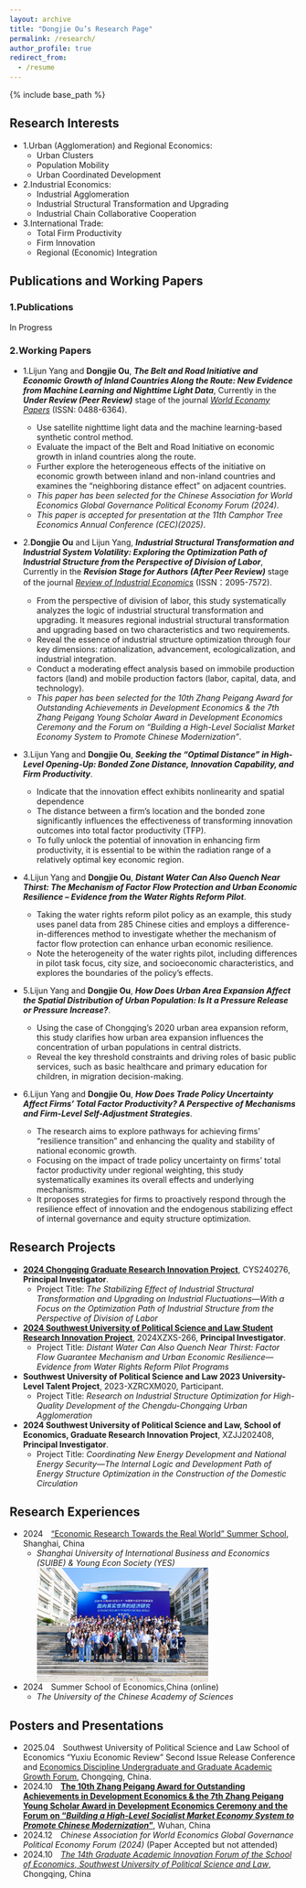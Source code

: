 ```yaml
---
layout: archive
title: "Dongjie Ou’s Research Page"
permalink: /research/
author_profile: true
redirect_from:
  - /resume
---
```


{% include base_path %}
## Research Interests
- 1.Urban (Agglomeration) and Regional Economics:
  - Urban Clusters
  - Population Mobility
  - Urban Coordinated Development
- 2.Industrial Economics:
  - Industrial Agglomeration
  - Industrial Structural Transformation and Upgrading
  - Industrial Chain Collaborative Cooperation
- 3.International Trade:
  - Total Firm Productivity
  - Firm Innovation
  - Regional (Economic) Integration

## Publications and Working Papers

### 1.Publications

In Progress

### 2.Working Papers

- 1.Lijun Yang and **Dongjie Ou**, ***The Belt and Road Initiative and Economic Growth of Inland Countries Along the Route: New Evidence from Machine Learning and Nighttime Light Data***, Currently in the ***Under Review (Peer Review)*** stage of the journal [*World Economy Papers*](http://sjjjwh.magtech.com.cn/CN/0488-6364/home.shtml) (ISSN: 0488-6364).
  - Use satellite nighttime light data and the machine learning-based synthetic control method.
  - Evaluate the impact of the Belt and Road Initiative on economic growth in inland countries along the route.
  - Further explore the heterogeneous effects of the initiative on economic growth between inland and non-inland countries and examines the “neighboring distance effect” on adjacent countries.
  - *This paper has been selected for the Chinese Association for World Economics Global Governance Political Economy Forum (2024)*.
  - *This paper is accepted for presentation at the 11th Camphor Tree Economics Annual Conference (CEC)(2025)*.

- 2.**Dongjie Ou** and Lijun Yang, ***Industrial Structural Transformation and Industrial System Volatility: Exploring the Optimization Path of Industrial Structure from the Perspective of Division of Labor***, Currently in the ***Revision Stage for Authors (After Peer Review)*** stage of the journal [*Review of Industrial Economics*](https://xdch.cbpt.cnki.net/WKG/WebPublication/index.aspx?mid=xdch) (ISSN：2095-7572).
  - From the perspective of division of labor, this study systematically analyzes the logic of industrial structural transformation and upgrading. It measures regional industrial structural transformation and upgrading based on two characteristics and two requirements.
  - Reveal the essence of industrial structure optimization through four key dimensions: rationalization, advancement, ecologicalization, and industrial integration.
  - Conduct a moderating effect analysis based on immobile production factors (land) and mobile production factors (labor, capital, data, and technology).
  - *This paper has been selected for the 10th Zhang Peigang Award for Outstanding Achievements in Development Economics & the 7th Zhang Peigang Young Scholar Award in Development Economics Ceremony and the Forum on “Building a High-Level Socialist Market Economy System to Promote Chinese Modernization”*.

- 3.Lijun Yang and **Dongjie Ou**, ***Seeking the “Optimal Distance” in High-Level Opening-Up: Bonded Zone Distance, Innovation Capability, and Firm Productivity***.
  - Indicate that the innovation effect exhibits nonlinearity and spatial dependence
  - The distance between a firm’s location and the bonded zone significantly influences the effectiveness of transforming innovation outcomes into total factor productivity (TFP).
  - To fully unlock the potential of innovation in enhancing firm productivity, it is essential to be within the radiation range of a relatively optimal key economic region.

- 4.Lijun Yang and **Dongjie Ou**, ***Distant Water Can Also Quench Near Thirst: The Mechanism of Factor Flow Protection and Urban Economic Resilience – Evidence from the Water Rights Reform Pilot***.
  - Taking the water rights reform pilot policy as an example, this study uses panel data from 285 Chinese cities and employs a difference-in-differences method to investigate whether the mechanism of factor flow protection can enhance urban economic resilience.
  - Note the heterogeneity of the water rights pilot, including differences in pilot task focus, city size, and socioeconomic characteristics, and explores the boundaries of the policy’s effects.

- 5.Lijun Yang and **Dongjie Ou**, ***How Does Urban Area Expansion Affect the Spatial Distribution of Urban Population: Is It a Pressure Release or Pressure Increase?***.
  - Using the case of Chongqing’s 2020 urban area expansion reform, this study clarifies how urban area expansion influences the concentration of urban populations in central districts.
  - Reveal the key threshold constraints and driving roles of basic public services, such as basic healthcare and primary education for children, in migration decision-making.

- 6.Lijun Yang and **Dongjie Ou**, ***How Does Trade Policy Uncertainty Affect Firms’ Total Factor Productivity? A Perspective of Mechanisms and Firm-Level Self-Adjustment Strategies***.
  - The research aims to explore pathways for achieving firms’ “resilience transition” and enhancing the quality and stability of national economic growth.
  - Focusing on the impact of trade policy uncertainty on firms’ total factor productivity under regional weighting, this study systematically examines its overall effects and underlying mechanisms.
  - It proposes strategies for firms to proactively respond through the resilience effect of innovation and the endogenous stabilizing effect of internal governance and equity structure optimization.
  

## Research Projects

- **[2024 Chongqing Graduate Research Innovation Project](https://yjsy.swupl.edu.cn/ggtz/f19991cf461c4665b20ed73bba533283.html)**, CYS240276, **Principal Investigator**.
  - Project Title: *The Stabilizing Effect of Industrial Structural Transformation and Upgrading on Industrial Fluctuations—With a Focus on the Optimization Path of Industrial Structure from the Perspective of Division of Labor*
- **[2024 Southwest University of Political Science and Law Student Research Innovation Project](https://kyc.swupl.edu.cn/kyxm/xskyxm/8669eb1ea67147abbc6c737575674c56.htm)**, 2024XZXS-266, **Principal Investigator**.
  - Project Title: *Distant Water Can Also Quench Near Thirst: Factor Flow Guarantee Mechanism and Urban Economic Resilience—Evidence from Water Rights Reform Pilot Programs*
- **Southwest University of Political Science and Law 2023 University-Level Talent Project**, 2023-XZRCXM020, Participant.
  - Project Title: *Research on Industrial Structure Optimization for High-Quality Development of the Chengdu-Chongqing Urban Agglomeration*
- **2024 Southwest University of Political Science and Law, School of Economics, Graduate Research Innovation Project**, XZJJ202408, **Principal Investigator**.
  - Project Title: *Coordinating New Energy Development and National Energy Security—The Internal Logic and Development Path of Energy Structure Optimization in the Construction of the Domestic Circulation*

## Research Experiences

- 2024&emsp;[“Economic Research Towards the Real World” Summer School](https://www.suibe.edu.cn/2024/0801/c12538a173667/page.htm), Shanghai, China
  - *Shanghai University of International Business and Economics (SUIBE) & Young Econ Society (YES)*
    <div style="display: flex; align-items: center; gap: 15px;">
      <img src='/images/2024summarschoolshanghai.png' style='width: 300px; height: auto;'></div>
- 2024&emsp;Summer School of Economics,China (online)
  - *The University of the Chinese Academy of Sciences*

## Posters and Presentations

- 2025.04&emsp;Southwest University of Political Science and Law School of Economics “Yuxiu Economic Review” Second Issue Release Conference and [Economics Discipline Undergraduate and Graduate Academic Growth Forum](https://mp.weixin.qq.com/s/rjAJYPOdfNiv8sYkN7FrtQ), Chongqing, China.
- 2024.10&emsp;[**The 10th Zhang Peigang Award for Outstanding Achievements in Development Economics & the 7th Zhang Peigang Young Scholar Award in Development Economics Ceremony and the Forum on “*Building a High-Level Socialist Market Economy System to Promote Chinese Modernization*”**](http://pkcjjh.hust.edu.cn/info/1068/2780.htm), Wuhan, China
- 2024.12&emsp;*Chinese Association for World Economics Global Governance Political Economy Forum (2024)* (Paper Accepted but not attended)
- 2024.10&emsp;[*The 14th Graduate Academic Innovation Forum of the School of Economics, Southwest University of Political Science and Law*](https://es.swupl.edu.cn/xzjl/5fa34a3e7f324762862565d715fc1e7e.htm), Chongqing, China
